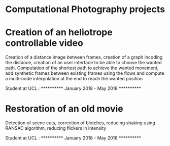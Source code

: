 # Computational Photography projects

# Creation of an heliotrope controllable video
Creation of a distance image between frames, creation of a graph incoding the distance, creation of an user interface to be able to choose the wanted path.
Computation of the shortest path to achieve the wanted movement, add synthetic frames between existing frames using the flows and compute a multi-node interpolation at the end to reach the wanted position 

Student at UCL :  ********** January 2018 - May 2018 **********


# Restoration of an old movie
Detection of scene cuts, correction of blotches, reducing shaking using RANSAC algorithm, reducing flickers in intensity

Student at UCL :  ********** January 2018 - May 2018 **********
